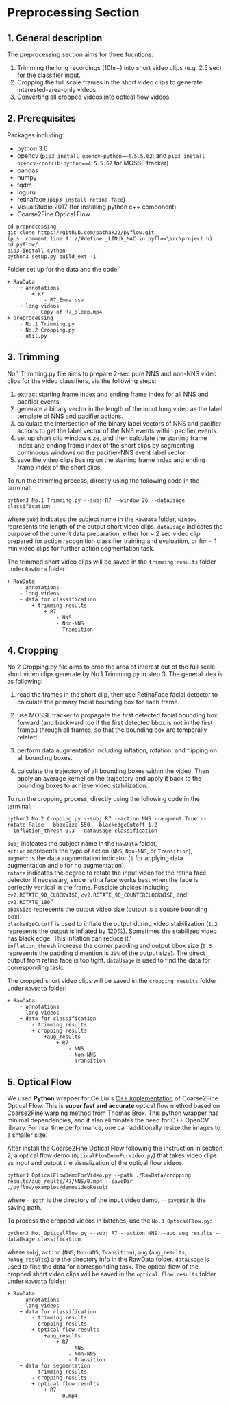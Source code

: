 # Preprocessing Section

## 1. General description
The preprocessing section aims for three fucntions:
    
1. Trimming the long recordings (10hr+) into short video clips (e.g. 2.5 sec) for the classifier input.
2. Cropping the full scale frames in the short video clips to generate interested-area-only videos.
3. Converting all cropped videos into optical flow videos.

## 2. Prerequisites
Packages including:

* python 3.6
* opencv (`pip3 install opencv-python==4.5.5.62`; and `pip3 install opencv-contrib-python==4.5.5.62` for MOSSE tracker)  
* pandas  
* numpy  
* tqdm  
* loguru
* retinaface (`pip3 install retina-face`)
* VisualStudio 2017 (for installing python c++ component)
* Coarse2Fine Optical Flow  

```
cd preprocessing
git clone https://github.com/pathak22/pyflow.git
(p.s. comment line 9: //#define _LINUX_MAC in pyflow\src\project.h)
cd pyflow/
pip3 install cython
python3 setup.py build_ext -i
```


Folder set up for the data and the code:`   
```
+ RawData 
    + annotations    
        + R7 
            - R7_Emma.csv
    + long videos    
         - Copy of R7_sleep.mp4
+ preprocessing
    - No.1 Trimming.py
    - No.2 Cropping.py
    - util.py
```

## 3. Trimming
No.1 Trimming.py file aims to prepare 2-sec pure NNS and non-NNS video clips for the video classifiers, via the 
following steps:

1. extract starting frame index and ending frame index for all NNS and pacifier events.
2. generate a binary vector in the length of the input long video as the label template of NNS and pacifier actions.
3. calculate the intersection of the binary label vectors of NNS and pacifier actions to get the label vector of the
   NNS events within pacifier events.
4. set up short clip window size, and then calculate the starting frame index and ending frame index of the short
   clips by segmenting continuous windows on the pacifier-NNS event label vector.
5. save the video clips basing on the starting frame index and ending frame index of the short clips.


To run the trimming process, directly using the following code in the terminal:
```
python3 No.1 Trimming.py --subj R7 --window 26 --dataUsage classification
```
where `subj` indicates the subject name in the `RawData` folder, `window` represents the length of the output short 
video clips. `dataUsage` indicates the purpose of the current data preparation, either for ~ 2 sec video clip prepared 
for action recognition classifier training and evaluation, or for ~ 1 min video clips for further action segmentation 
task.

The trimmed short video clips will be saved in the `trimming results` folder under `RawData` folder:
```
+ RawData 
    - annotations    
    - long videos
    + data for classification    
        + trimming results 
            + R7
                - NNS
                - Non-NNS
                - Transition
```

## 4. Cropping
No.2 Cropping.py file aims to crop the area of interest out of the full scale short video clips generate by 
No.1 Trimming.py in step 3. The general idea is as following:

1. read the frames in the short clip, then use RetinaFace facial detector to calculate the primary facial bounding box 
for each frame.

2. use MOSSE tracker to propagate the first detected facial bounding box forward (and backward too if the first 
detected bbox is not in the first frame.) through all frames, so that the bounding box are temporally related.

3. perform data augmentation including inflation, rotation, and flipping on all bounding boxes.

4. calculate the trajectory of all bounding boxes within the video. Then apply an average kernel on the trajectory and
 apply it back to the bounding boxes to achieve video stabilization.
 
To run the cropping process, directly using the following code in the terminal:
```
python3 No.2 Cropping.py --subj R7 --action NNS --augment True --rotate False --bboxSize 550 --blackedgeCutoff 1.2
--inflation_thresh 0.3 --dataUsage classification
```
`subj` indicates the subject name in the `RawData` folder,  
`action` represents the type of action (`NNS`, `Non-NNS`, or `Transition`),  
`augment` is the data augmentation indicator (`1` for applying data augmentation and `0` for no augmentation),  
`rotate` indicates the degree to rotate the input video for the retina face detector if necessary, since retina face 
works best when the face is perfectly vertical in the frame. Possible choices including `cv2.ROTATE_90_CLOCKWISE`, 
`cv2.ROTATE_90_COUNTERCLOCKWISE`, and `cv2.ROTATE_180`.'  
`bboxSize` represents the output video size (output is a square bounding box).   
`blackedgeCutoff` is used to inflate the output during video stabilization (`1.2` represents the output is inflated by 
120%). Sometimes the stabilized video has black edge. This inflation can reduce it.'   
`inflation_thresh` increase the corner padding and output bbox size (`0.3` represents the padding dimention is `30%` of 
the output size). The direct output from retina face is too tight.
`dataUsage` is used to find the data for corresponding task.


The cropped short video clips will be saved in the `cropping results` folder under `RawData` folder:
```
+ RawData 
    - annotations    
    - long videos 
    + data for classification  
        - trimming results  
        + cropping results 
            +aug_results
                + R7
                    - NNS
                    - Non-NNS
                    - Transition
```
 ## 5. Optical Flow 
We used **Python** wrapper for Ce Liu's [C++ implementation](https://people.csail.mit.edu/celiu/OpticalFlow/) of 
Coarse2Fine Optical Flow. This is **super fast and accurate** optical flow method based on Coarse2Fine warping method 
from Thomas Brox. This python wrapper has minimal dependencies, and it also eliminates the need for C++ OpenCV library. 
For real time performance, one can additionally resize the images to a smaller size.


After install the Coarse2Fine Optical Flow following the instruction in section 2, a optical flow demo 
(`OpticalFlowDemoForVideo.py`) that takes video clips as input and output the visualization of the optical flow videos.
```
python3 OpticalFlowDemoForVideo.py --path ./RawData/cropping results/aug_reults/R7/NNS/0.mp4 --saveDir ./pyflow/examples/demoVideoResult
```
where `--path` is the directory of the input video demo, `--saveDir` is the saving path.

To process the cropped videos in batches, use the `No.3 OpticalFlow.py`:
```
python3 No. OpticalFlow.py --subj R7 --action NNS --aug aug_results --dataUsage classification
```
 where `subj`, `action` (`NNS`, `Non-NNS`, `Transition`), `aug` (`aug_results`, `noAug_results`) are the directory info 
 in the RawData folder. `dataUsage` is used to find the data for corresponding task.
The optical flow of the cropped short video clips will be saved in the `optical flow results` folder under `RawData` 
folder:
```
+ RawData 
    - annotations    
    - long videos
    + data for classification   
        - trimming results  
        - cropping results 
        + optical flow results
            +aug_results
                + R7
                    - NNS
                    - Non-NNS
                    - Transition
    + data for segmentation   
        - trimming results  
        - cropping results 
        + optical flow results
            + R7
                - 0.mp4

```